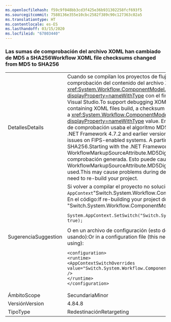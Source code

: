 ```yaml
---
ms.openlocfilehash: f59c9f048bb3cd3f425e36b931302258fcf693f5
ms.sourcegitcommit: 7588136e355e10cbc2582f389c90c127363c02a5
ms.translationtype: HT
ms.contentlocale: es-ES
ms.lasthandoff: 03/15/2020
ms.locfileid: "67803440"
---
```

### <a name="workflow-xoml-file-checksums-changed-from-md5-to-sha256"></a><span data-ttu-id="40fec-101">Las sumas de comprobación del archivo XOML han cambiado de MD5 a SHA256</span><span class="sxs-lookup"><span data-stu-id="40fec-101">Workflow XOML file checksums changed from MD5 to SHA256</span></span>

|   |   |
|---|---|
|<span data-ttu-id="40fec-102">Detalles</span><span class="sxs-lookup"><span data-stu-id="40fec-102">Details</span></span>|<span data-ttu-id="40fec-103">Cuando se compilan los proyectos de flujo de trabajo que contienen archivos XOML, se incluye una suma de comprobación del contenido del archivo XOML en el código generado como un valor <xref:System.Workflow.ComponentModel.Compiler.WorkflowMarkupSourceAttribute.MD5Digest?displayProperty=nameWithType> con el fin de admitir la depuración de flujos de trabajo basados en XOML con Visual Studio.</span><span class="sxs-lookup"><span data-stu-id="40fec-103">To support debugging XOML-based workflows with Visual Studio, when workflow projects containing XOML files build, a checksum of the contents of the XOML file is included in the code generated as a <xref:System.Workflow.ComponentModel.Compiler.WorkflowMarkupSourceAttribute.MD5Digest?displayProperty=nameWithType> value.</span></span> <span data-ttu-id="40fec-104">En .NET Framework 4.7.2 y versiones anteriores, este hash de suma de comprobación usaba el algoritmo MD5, que causaba problemas en sistemas compatibles con FIPS.</span><span class="sxs-lookup"><span data-stu-id="40fec-104">In the .NET Framework 4.7.2 and earlier versions, this checksum hashing used the MD5 algorithm, which caused issues on FIPS-enabled systems.</span></span> <span data-ttu-id="40fec-105">A partir de .NET Framework 4.8, el algoritmo que se usa es SHA256.</span><span class="sxs-lookup"><span data-stu-id="40fec-105">Starting with the .NET Framework 4.8, the algorithm used is SHA256.</span></span> <span data-ttu-id="40fec-106">Para ser compatible con WorkflowMarkupSourceAttribute.MD5Digest, se usan solo los primeros 16 bytes de la suma de comprobación generada. Esto puede causar problemas durante la depuración.</span><span class="sxs-lookup"><span data-stu-id="40fec-106">To be compatibile with the WorkflowMarkupSourceAttribute.MD5Digest, only the first 16 bytes of the generated checksum are used.This may cause problems during debugging.</span></span> <span data-ttu-id="40fec-107">Es posible que deba volver a compilar el proyecto.</span><span class="sxs-lookup"><span data-stu-id="40fec-107">You may need to re-build your project.</span></span>|
|<span data-ttu-id="40fec-108">Sugerencia</span><span class="sxs-lookup"><span data-stu-id="40fec-108">Suggestion</span></span>|<span data-ttu-id="40fec-109">Si volver a compilar el proyecto no soluciona el problema, intente establecer el modificador de <code>AppContext</code>&quot;Switch.System.Workflow.ComponentModel.UseLegacyHashForXomlFileChecksum&quot; como true. En el código:</span><span class="sxs-lookup"><span data-stu-id="40fec-109">If re-building your project does not solve the problem, try setting the <code>AppContext</code> switch &quot;Switch.System.Workflow.ComponentModel.UseLegacyHashForXomlFileChecksum&quot; to true.In code:</span></span><pre><code class="lang-csharp">System.AppContext.SetSwitch(&quot;Switch.System.Workflow.ComponentModel.UseLegacyHashForXomlFileChecksum&quot;, true);&#13;&#10;</code></pre><span data-ttu-id="40fec-110">O en un archivo de configuración (esto debe estar en el archivo MSBuild.exe.config de MSBuild.exe que está usando):</span><span class="sxs-lookup"><span data-stu-id="40fec-110">Or in a configuration file (this needs to be in MSBuild.exe.config for the MSBuild.exe that you are using):</span></span><pre><code class="lang-xml">&lt;configuration&gt;&#13;&#10;&lt;runtime&gt;&#13;&#10;&lt;AppContextSwitchOverrides value=&quot;Switch.System.Workflow.ComponentModel.UseLegacyHashForXomlFileChecksum=true&quot; /&gt;&#13;&#10;&lt;/runtime&gt;&#13;&#10;&lt;/configuration&gt;&#13;&#10;</code></pre>|
|<span data-ttu-id="40fec-111">Ámbito</span><span class="sxs-lookup"><span data-stu-id="40fec-111">Scope</span></span>|<span data-ttu-id="40fec-112">Secundaria</span><span class="sxs-lookup"><span data-stu-id="40fec-112">Minor</span></span>|
|<span data-ttu-id="40fec-113">Versión</span><span class="sxs-lookup"><span data-stu-id="40fec-113">Version</span></span>|<span data-ttu-id="40fec-114">4.8</span><span class="sxs-lookup"><span data-stu-id="40fec-114">4.8</span></span>|
|<span data-ttu-id="40fec-115">Tipo</span><span class="sxs-lookup"><span data-stu-id="40fec-115">Type</span></span>|<span data-ttu-id="40fec-116">Redestinación</span><span class="sxs-lookup"><span data-stu-id="40fec-116">Retargeting</span></span>|
